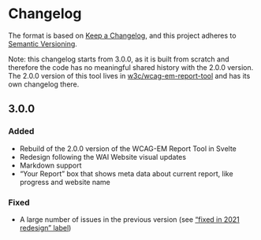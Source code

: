# Changelog

The format is based on [Keep a Changelog](https://keepachangelog.com/en/1.0.0/),
and this project adheres to [Semantic Versioning](https://semver.org/spec/v2.0.0).

Note: this changelog starts from 3.0.0, as it is built from scratch and therefore the code has no meaningful shared history with the 2.0.0 version. The 2.0.0 version of this tool lives in [w3c/wcag-em-report-tool](https://github.com/w3c/wcag-em-report-tool/) and has its own changelog there.

## 3.0.0

### Added

* Rebuild of the 2.0.0 version of the WCAG-EM Report Tool in Svelte
* Redesign following the WAI Website visual updates
* Markdown support
* “Your Report” box that shows meta data about current report, like progress and website name

### Fixed

* A large number of issues in the previous version (see [“fixed in 2021 redesign” label](https://github.com/w3c/wcag-em-report-tool/issues?q=is%3Aissue+is%3Aopen+label%3A%22fixed+in+2021+redesign%22))
